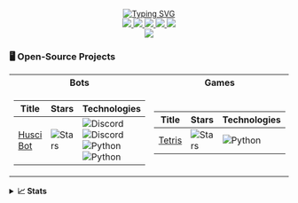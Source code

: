 <p align="center">
<a href="https://github.com/nhathuynguyen19">
    <img src="https://readme-typing-svg.demolab.com?font=Consolas&size=18&duration=2000&color=FFFFFF&pause=100&multiline=true&width=500&height=80&lines=Nhat+Huy+Nguyen;Software+Engineering+Student;Bots+%7C+Games" alt="Typing SVG" />
</a>
<br>
<a href="https://www.instagram.com/_nhathuynguyen_/">
	<img src="https://img.shields.io/badge/Instagram-f56161?style=flat&labelColor=f56161&logo=instagram&logoColor=white">
</a>
<a href="https://www.facebook.com/nhathuynguyenn">
	<img src="https://img.shields.io/badge/-Facebook-1ca0f1?style=flat&labelColor=1ca0f1&logo=facebook&logoColor=white&link=https://www.facebook.com/nhathuynguyenn">
	</a>
<a href="https://www.tiktok.com/@_nhathuynguyen">
	<img src="https://img.shields.io/badge/-TikTok-000000?style=flat&labelColor=000000&logo=tiktok&logoColor=white&link=https://www.tiktok.com/@_nhathuynguyen">
	</a>
<a href="https://discord.gg/uREcgFRm">
	<img src="https://img.shields.io/badge/Discord-7289DA?style=flat&logo=discord&logoColor=white&link=https://discord.gg/3GhWXn4S">
</a>
<a href="https://www.youtube.com/@nhathuy_nguyen">
	<img src="https://img.shields.io/badge/YouTube-FF0000?style=flat&logo=youtube&logoColor=white&link=https://www.youtube.com/@nhathuy_nguyen">
</a>
<br>
<a href="https://github.com/nhathuynguyen19">
    <img src="https://github-stats-alpha.vercel.app/api?username=nhathuynguyen19&cc=22272e&tc=FFFFFF&ic=fff&bc=0000">
</a>
</p>

### 🖥️ Open-Source Projects
<table>
<tr><th>Bots</th><th>Games</th></tr>
<tr><td>

| Title | Stars | Technologies |
| -- | -- | -- | 
| [Husci Bot](https://github.com/nhathuynguyen19/Husci-Discord-Bot.git) | ![Stars](https://img.shields.io/github/stars/nhathuynguyen19/Husci-Discord-Bot?style=flat-square&labelColor=black) | ![Discord](https://img.shields.io/badge/API-black?style=flat-square&logo=discord) ![Discord](https://img.shields.io/badge/Lunes.host-black?style=flat-square&logo=globe) ![Python](https://img.shields.io/badge/Python-black?style=flat-square&logo=python) <br> ![Python](https://img.shields.io/badge/CI-black?style=flat-square&logo=circleci) |

</td><td>

| Title | Stars | Technologies |
| -- | -- | -- | 
| [Tetris](https://github.com/nhathuynguyen19/Tetris.git) | ![Stars](https://img.shields.io/github/stars/nhathuynguyen19/Tetris?style=flat-square&labelColor=black) | ![Python](https://img.shields.io/badge/Python-black?style=flat-square&logo=python) |
  
</td></tr>
</table>

<details>
<summary><strong>📈 Stats</strong></summary>
<br>
My Github Stats

![](http://github-profile-summary-cards.vercel.app/api/cards/profile-details?username=nhathuynguyen19&theme=dark)
<br>
![](http://github-profile-summary-cards.vercel.app/api/cards/repos-per-language?username=nhathuynguyen19&theme=dark) 
![](http://github-profile-summary-cards.vercel.app/api/cards/most-commit-language?username=nhathuynguyen19&theme=dark)

</details>

